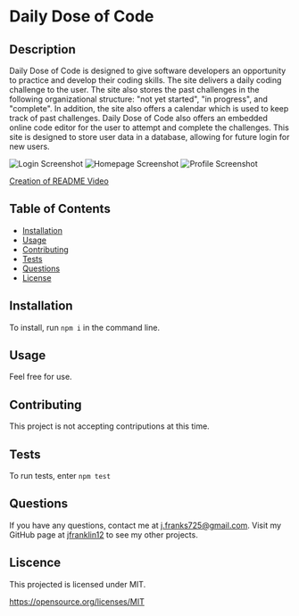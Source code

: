 # Daily Dose of Code

  ## Description
  
  Daily Dose of Code is designed to give software developers an opportunity to practice and develop their coding skills. The site delivers a daily coding challenge to the user. The site also stores the past challenges in the following organizational structure: "not yet started", "in progress", and "complete". In addition, the site also offers a calendar which is used to keep track of past challenges. Daily Dose of Code also offers an embedded online code editor for the user to attempt and complete the challenges. This site is designed to store user data in a database, allowing for future login for new users.

  ![Login Screenshot](./assests/terminal.jpg)
  ![Homepage Screenshot](./assests/terminal.jpg)
  ![Profile Screenshot](./assests/terminal.jpg)
  

  [Creation of README Video](https://drive.google.com/file/d/1OX9IKHGp_kgQ9B41PQ3a5MMg-jOlVZID/view?usp=sharing)

  ## Table of Contents
  - [Installation](#installation)
  - [Usage](#usage)
  - [Contributing](#contributing)
  - [Tests](#tests)
  - [Questions](#questions)
  - [License](#license)

  ## Installation

  To install, run ```npm i``` in the command line.

  ## Usage

  Feel free for use.

  ## Contributing

  This project is not accepting contriputions at this time.

  ## Tests
  
  To run tests, enter ```npm test```

  ## Questions

  If you have any questions, contact me at j.franks725@gmail.com. Visit my GitHub page at [jfranklin12](https://github.com/jfranklin12/) to see my other projects.

  ## Liscence
    
This projected is licensed under MIT.

  https://opensource.org/licenses/MIT